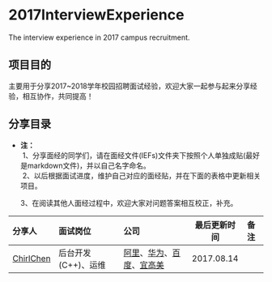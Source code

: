 # 2017InterviewExperience
The interview experience in 2017 campus recruitment.
## 项目目的
主要用于分享2017~2018学年校园招聘面试经验，欢迎大家一起参与起来分享经验，相互协作，共同提高！

## 分享目录
- **注：** <br>
  1、分享面经的同学们，请在面经文件(IEFs)文件夹下按照个人单独成贴(最好是markdown文件)，并以自己名字命名。 <br>
  2、以后根据面试进度，维护自己对应的面经贴，并在下面的表格中更新相关项目。<br>
 
  3、在阅读其他人面经过程中，欢迎大家对问题答案相互校正，补充。<br>
  
| 分享人 | 面试岗位 | 公司 | 最后更新时间 | 备注 |
| :---| :----| :----| :---:|:-----|
|[ChirlChen](./IEFs/ChirlChen.md)| 后台开发(C++)、运维| [阿里](./IEFs/ChirlChen.md#mayijinfu)、[华为](./IEFs/ChirlChen.md#huawei)、[百度](./IEFs/ChirlChen.md#baidu_shanghai)、[宜高美](./IEFs/ChirlChen.md#yigaomei) | 2017.08.14| |
